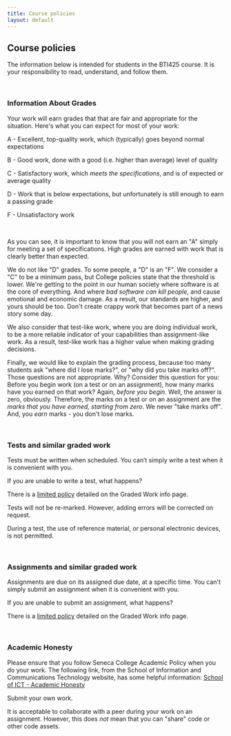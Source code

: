 ```yaml
---
title: Course policies
layout: default
---
```


## Course policies

The information below is intended for students in the BTI425 course. It is your responsibility to read, understand, and follow them.

<br>

### Information About Grades

Your work will earn grades that that are fair and appropriate for the situation. Here's what you can expect for most of your work:

A - Excellent, top-quality work, which (typically) goes beyond normal expectations

B - Good work, done with a good (i.e. higher than average) level of quality

C - Satisfactory work, which *meets the specifications*, and is of expected or average quality

D - Work that is below expectations, but unfortunately is still enough to earn a passing grade

F - Unsatisfactory work

<br>

As you can see, it is important to know that you will not earn an "A" simply for meeting a set of specifications. High grades are earned with work that is clearly better than expected.

We do not like "D" grades. To some people, a "D" is an "F". We consider a "C" to be a minimum pass, but College policies state that the threshold is lower. We're getting to the point in our human society where software is at the core of everything. And where *bad software can kill people*, and cause emotional and economic damage. As a result, our standards are higher, and yours should be too. Don't create crappy work that becomes part of a news story some day.

We also consider that test-like work, where you are doing individual work, to be a more reliable indicator of your capabilities than assignment-like work. As a result, test-like work has a higher value when making grading decisions.

Finally, we would like to explain the grading process, because too many students ask "where did I lose marks?", or "why did you take marks off?". Those questions are not appropriate. Why? Consider this question for you: Before you begin work (on a test or on an assignment), how many marks have you earned on that work? Again, *before you begin*. Well, the answer is zero, obviously. Therefore, the marks on a test or on an assignment are the *marks that you have earned, starting from zero*. We never "take marks off". And, you *earn* marks - you don't lose marks.

<br>

### Tests and similar graded work

Tests must be written when scheduled. You can’t simply write a test when it is convenient with you.

If you are unable to write a test, what happens? 

There is a [limited policy](graded-work#tests) detailed on the Graded Work info page. 

Tests will not be re-marked. However, adding errors will be corrected on request.

During a test, the use of reference material, or personal electronic devices, is not permitted.

<br>

### Assignments and similar graded work

Assignments are due on its assigned due date, at a specific time. You can't simply submit an assignment when it is convenient with you. 

If you are unable to submit an assignment, what happens?

There is a [limited policy](graded-work#assignments) detailed on the Graded Work info page. 

<br>

### Academic Honesty

Please ensure that you follow Seneca College Academic Policy when you do your work. The following link, from the School of Information and Communications Technology website, has some helpful information: <a href="https://ict.senecacollege.ca/students/academic-honesty-policy" target="_blank" rel="noopener">School of ICT - Academic Honesty</a>

Submit your own work. 

It is acceptable to collaborate with a peer during your work on an assignment. However, this does *not* mean that you can "share" code or other code assets. 

<br>
